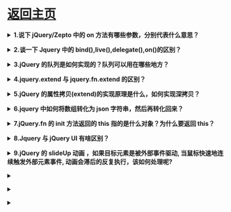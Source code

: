 # [返回主页](https://github.com/yisainan/web-interview/blob/master/README.md)

<b><details><summary>1.说下 jQuery/Zepto 中的 on 方法有哪些参数，分别代表什么意思？</summary></b>

答案：

</details>

<b><details><summary>2.谈一下 Jquery 中的 bind(),live(),delegate(),on()的区别？</summary></b>

答案：

</details>

<b><details><summary>3.jQuery 的队列是如何实现的？队列可以用在哪些地方？</summary></b>

答案：

</details>

<b><details><summary>4.jquery.extend 与 jquery.fn.extend 的区别？</summary></b>

答案：

</details>

<b><details><summary>5.jQuery 的属性拷贝(extend)的实现原理是什么，如何实现深拷贝？</summary></b>

答案：

</details>

<b><details><summary>6.jquery 中如何将数组转化为 json 字符串，然后再转化回来？</summary></b>

答案：

</details>

<b><details><summary>7.jQuery.fn 的 init 方法返回的 this 指的是什么对象？为什么要返回 this？</summary></b>

答案：

</details>

<b><details><summary>8.Jquery 与 jQuery UI 有啥区别？</summary></b>

答案：

</details>

<b><details><summary>9.jQuery 的 slideUp 动画 ，如果目标元素是被外部事件驱动, 当鼠标快速地连续触发外部元素事件, 动画会滞后的反复执行，该如何处理呢?</summary></b>

答案：

</details>

<b><details><summary></summary></b>

答案：

</details>

<b><details><summary></summary></b>

答案：

</details>

<b><details><summary></summary></b>

答案：

</details>
